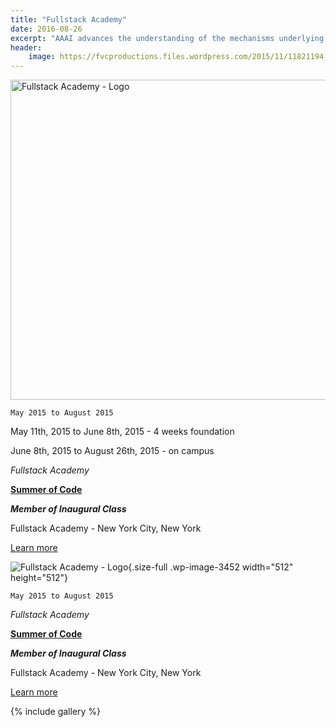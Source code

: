 ```yaml
---
title: "Fullstack Academy"
date: 2016-08-26
excerpt: "AAAI advances the understanding of the mechanisms underlying thought and intelligent behavior and their embodiment in machines."
header:
    image: https://fvcproductions.files.wordpress.com/2015/11/11821194_439697182900579_299304949_n-1-e1457320708289.jpg
---
```


<img class="size-full wp-image-3452" src="https://fvcproductions.files.wordpress.com/2015/11/fullstack.png" alt="Fullstack Academy - Logo" width="512" height="512" />

<code>May 2015 to August 2015</code>

May 11th, 2015 to June 8th, 2015 - 4 weeks foundation

June 8th, 2015 to August 26th, 2015 - on campus

<em>Fullstack Academy</em>

<strong><a title="Fullstack Academy" href="https://www.fullstackacademy.com/summer-of-code" target="_blank" rel="noopener">Summer of Code</a></strong>

<strong><em>Member of Inaugural Class</em></strong>

Fullstack Academy - New York City, New York

<a href="https://fvcproductions.com/2015/08/30/fullstack-academy-reflections/" target="_blank" rel="noopener">Learn more</a>

![Fullstack Academy -
Logo](https://fvcproductions.files.wordpress.com/2015/11/fullstack.png){.size-full
.wp-image-3452 width="512" height="512"}

`May 2015 to August 2015`

*Fullstack Academy*

**[Summer of
Code](https://www.fullstackacademy.com/summer-of-code "Fullstack Academy")**

***Member of Inaugural Class***

Fullstack Academy - New York City, New York

[Learn
more](https://fvcproductions.com/2015/08/30/fullstack-academy-reflections/)

{% include gallery %}